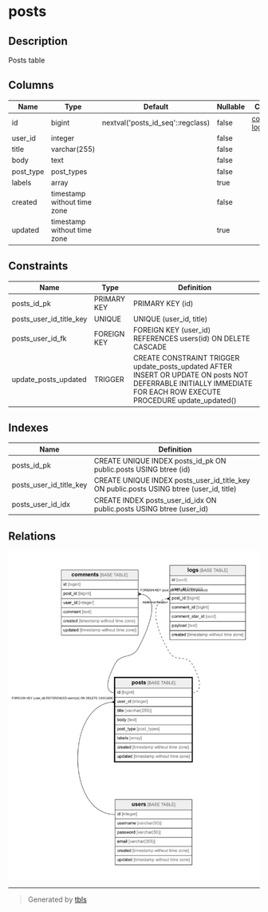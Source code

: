 # posts

## Description

Posts table

## Columns

| Name      | Type                        | Default                           | Nullable | Children                                | Parents           | Comment              |
| --------- | --------------------------- | --------------------------------- | -------- | --------------------------------------- | ----------------- | -------------------- |
| id        | bigint                      | nextval('posts_id_seq'::regclass) | false    | [comments](comments.md) [logs](logs.md) |                   |                      |
| user_id   | integer                     |                                   | false    |                                         | [users](users.md) |                      |
| title     | varchar(255)                |                                   | false    |                                         |                   |                      |
| body      | text                        |                                   | false    |                                         |                   | post body            |
| post_type | post_types                  |                                   | false    |                                         |                   | public/private/draft |
| labels    | array                       |                                   | true     |                                         |                   |                      |
| created   | timestamp without time zone |                                   | false    |                                         |                   |                      |
| updated   | timestamp without time zone |                                   | true     |                                         |                   |                      |

## Constraints

| Name                    | Type        | Definition                                                                                                                                                        |
| ----------------------- | ----------- | ----------------------------------------------------------------------------------------------------------------------------------------------------------------- |
| posts_id_pk             | PRIMARY KEY | PRIMARY KEY (id)                                                                                                                                                  |
| posts_user_id_title_key | UNIQUE      | UNIQUE (user_id, title)                                                                                                                                           |
| posts_user_id_fk        | FOREIGN KEY | FOREIGN KEY (user_id) REFERENCES users(id) ON DELETE CASCADE                                                                                                      |
| update_posts_updated    | TRIGGER     | CREATE CONSTRAINT TRIGGER update_posts_updated AFTER INSERT OR UPDATE ON posts NOT DEFERRABLE INITIALLY IMMEDIATE FOR EACH ROW EXECUTE PROCEDURE update_updated() |

## Indexes

| Name                    | Definition                                                                               |
| ----------------------- | ---------------------------------------------------------------------------------------- |
| posts_id_pk             | CREATE UNIQUE INDEX posts_id_pk ON public.posts USING btree (id)                         |
| posts_user_id_title_key | CREATE UNIQUE INDEX posts_user_id_title_key ON public.posts USING btree (user_id, title) |
| posts_user_id_idx       | CREATE INDEX posts_user_id_idx ON public.posts USING btree (user_id)                     |

## Relations

![er](posts.png)

---

> Generated by [tbls](https://github.com/k1LoW/tbls)